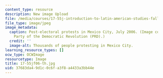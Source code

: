 ```yaml
---
content_type: resource
description: New image Upload
file: /media/courses/17-55j-introduction-to-latin-american-studies-fall-2006/37683da49d1c0c6fa3f8a4433a3bb44e_17-55jf06-th.jpg
file_type: image/jpeg
image_metadata:
  caption: Post-electoral protests in Mexico City, July 2006. (Image courtesy of the
    Party of the Democratic Revolution (PRD).)
  credit: ''
  image-alt: Thousands of people protesting in Mexico City.
learning_resource_types: []
ocw_type: OCWImage
resourcetype: Image
title: 17-55jf06-th.jpg
uid: 37683da4-9d1c-0c6f-a3f8-a4433a3bb44e
---
```

